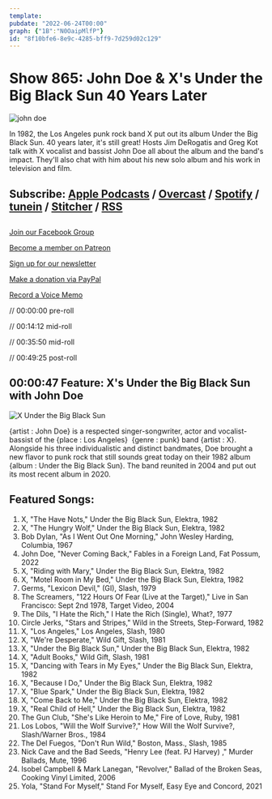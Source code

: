 ```yaml
---
template: 
pubdate: "2022-06-24T00:00"
graph: {"1B":"N0OaipMlfP"}
id: "8f10bfe6-8e9c-4285-bff9-7d259d02c129"
---
```






# Show 865: John Doe & X's Under the Big Black Sun 40 Years Later

![john doe](https://static.soundopinions.org/images/2022/john-doe.jpeg)

In 1982, the Los Angeles punk rock band X put out its album Under the Big Black Sun. 40 years later, it's still great! Hosts Jim DeRogatis and Greg Kot talk with X vocalist and bassist John Doe all about the album and the band's impact. They'll also chat with him about his new solo album and his work in television and film.  



## Subscribe: [Apple Podcasts](https://itunes.apple.com/us/podcast/sound-opinions/id94793843) / [Overcast](https://overcast.fm/itunes94793843/sound-opinions) / [Spotify](https://open.spotify.com/show/1kNR8YL7TBrQuRxDdS4wtU) / [tunein](https://tunein.com/podcasts/Music-Podcasts/Sound-Opinions-p60273/) / [Stitcher](http://www.stitcher.com/podcast/sound-opinions) / [RSS](https://feeds.simplecast.com/Nn6fjnB0)



## 

[Join our Facebook Group](https://bit.ly/3sivr9T)

[Become a member on Patreon](https://bit.ly/3slWZvc)

[Sign up for our newsletter](https://bit.ly/3eEvRnG)

[Make a donation via PayPal](https://bit.ly/3dmt9lU)

[Record a Voice Memo](https://bit.ly/2RyD5Ah)

// 00:00:00 pre-roll

// 00:14:12 mid-roll

// 00:35:50 mid-roll

// 00:49:25 post-roll



## 00:00:47 Feature: X's Under the Big Black Sun with John Doe

![X Under the Big Black Sun](https://static.soundopinions.org/assets/865/1B1.jpg)

{artist : John Doe} is a respected singer-songwriter, actor and vocalist-bassist of the {place : Los Angeles}  {genre : punk} band {artist : X}. Alongside his three individualistic and distinct bandmates, Doe brought a new flavor to punk rock that still sounds great today on their 1982 album {album : Under the Big Black Sun}. The band reunited in 2004 and put out its most recent album in 2020.



## Featured Songs:

1. X, "The Have Nots," Under the Big Black Sun, Elektra, 1982
2. X, "The Hungry Wolf," Under the Big Black Sun, Elektra, 1982
3. Bob Dylan, "As I Went Out One Morning," John Wesley Harding, Columbia, 1967
4. John Doe, "Never Coming Back," Fables in a Foreign Land, Fat Possum, 2022
5. X, "Riding with Mary," Under the Big Black Sun, Elektra, 1982
6. X, "Motel Room in My Bed," Under the Big Black Sun, Elektra, 1982
7. Germs, "Lexicon Devil," (GI), Slash, 1979
8. The Screamers, "122 Hours Of Fear (Live at the Target)," Live in San Francisco: Sept 2nd 1978, Target Video, 2004
9. The Dils, "I Hate the Rich," I Hate the Rich (Single), What?, 1977
10. Circle Jerks, "Stars and Stripes," Wild in the Streets, Step-Forward, 1982
11. X, "Los Angeles," Los Angeles, Slash, 1980
12. X, "We're Desperate," Wild Gift, Slash, 1981
13. X, "Under the Big Black Sun," Under the Big Black Sun, Elektra, 1982
14. X, "Adult Books," Wild Gift, Slash, 1981
15. X, "Dancing with Tears in My Eyes," Under the Big Black Sun, Elektra, 1982
16. X, "Because I Do," Under the Big Black Sun, Elektra, 1982
17. X, "Blue Spark," Under the Big Black Sun, Elektra, 1982
18. X, "Come Back to Me," Under the Big Black Sun, Elektra, 1982
19. X, "Real Child of Hell," Under the Big Black Sun, Elektra, 1982
20. The Gun Club, "She's Like Heroin to Me," Fire of Love, Ruby, 1981
21. Los Lobos, "Will the Wolf Survive?," How Will the Wolf Survive?, Slash/Warner Bros., 1984
22. The Del Fuegos, "Don't Run Wild," Boston, Mass., Slash, 1985
23. Nick Cave and the Bad Seeds, "Henry Lee (feat. PJ Harvey) ," Murder Ballads, Mute, 1996
24. Isobel Campbell & Mark Lanegan, "Revolver," Ballad of the Broken Seas, Cooking Vinyl Limited, 2006
25. Yola, "Stand For Myself," Stand For Myself, Easy Eye and Concord, 2021